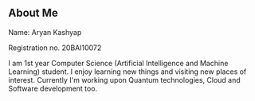 ## About Me

Name: Aryan Kashyap

Registration no. 20BAI10072

I am 1st year Computer Science (Artificial Intelligence and Machine Learning) student. I enjoy learning new things and visiting new places of interest.
Currently I'm working upon Quantum technologies, Cloud and Software development too.
